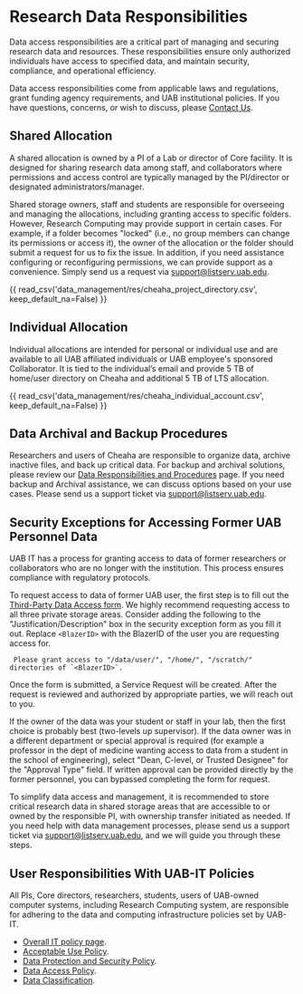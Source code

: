 # Research Data Responsibilities

Data access responsibilities are a critical part of managing and securing research data and resources. These responsibilities ensure only authorized individuals have access to specified data, and maintain security, compliance, and operational efficiency.

Data access responsibilities come from applicable laws and regulations, grant funding agency requirements, and UAB institutional policies. If you have questions, concerns, or wish to discuss, please [Contact Us](../help/support.md).

## Shared Allocation

A shared allocation is owned by a PI of a Lab or director of Core facility. It is designed for sharing research data among staff, and collaborators where permissions and access control are typically managed by the PI/director or designated administrators/manager.

Shared storage owners, staff and students are responsible for overseeing and managing the allocations, including granting access to specific folders. However, Research Computing may provide support in certain cases. For example, if a folder becomes "locked" (i.e., no group members can change its permissions or access it), the owner of the allocation or the folder should submit a request for us to fix the issue. In addition, if you need assistance configuring or reconfiguring permissions, we can provide support as a convenience. Simply send us a request via <support@listserv.uab.edu>.

{{ read_csv('data_management/res/cheaha_project_directory.csv', keep_default_na=False) }}

## Individual Allocation

Individual allocations are intended for personal or individual use and are available to all UAB affiliated individuals or UAB employee's sponsored Collaborator. It is tied to the individual’s email and provide 5 TB of home/user directory on Cheaha and additional 5 TB of LTS allocation.

{{ read_csv('data_management/res/cheaha_individual_account.csv', keep_default_na=False) }}

## Data Archival and Backup Procedures

Researchers and users of Cheaha are responsible to organize data, archive inactive files, and back up critical data. For backup and archival solutions, please review our [Data Responsibilities and Procedures](./index.md#data-responsibilities-and-procedures) page. If you need backup and Archival assistance, we can discuss options based on your use cases. Please send us a support ticket via <support@listserv.uab.edu>.

## Security Exceptions for Accessing Former UAB Personnel Data

UAB IT has a process for granting access to data of former researchers or collaborators who are no longer with the institution. This process ensures compliance with regulatory protocols.

To request access to data of former UAB user, the first step is to fill out the [Third-Party Data Access form](https://uabprod.service-now.com/service_portal?id=sc_cat_item&sys_id=bd3721e2374c27c0daa253b543990e5d). We highly recommend requesting access to all three private storage areas. Consider adding the following to the "Justification/Description" box in the security exception form as you fill it out. Replace `<BlazerID>` with the BlazerID of the user you are requesting access for.

```text
 Please grant access to "/data/user/", "/home/", "/scratch/" directories of `<BlazerID>`.
```

Once the form is submitted, a Service Request will be created. After the request is reviewed and authorized by appropriate parties, we will reach out to you.

If the owner of the data was your student or staff in your lab, then the first choice is probably best (two-levels up supervisor). If the data owner was in a different department or special approval is required (for example a professor in the dept of medicine wanting access to data from a student in the school of engineering), select "Dean, C-level, or Trusted Designee" for the "Approval Type" field. If written approval can be provided directly by the former personnel, you can bypassed completing the form for request.

To simplify data access and management, it is recommended to store critical research data in shared storage areas that are accessible to or owned by the responsible PI, with ownership transfer initiated as needed. If you need help with data management processes, please send us a support ticket via <support@listserv.uab.edu>, and we will guide you through these steps.

## User Responsibilities With UAB-IT Policies

All PIs, Core directors, researchers, students, users of UAB-owned computer systems, including Research Computing system, are responsible for adhering to the data and computing infrastructure policies set by UAB-IT.

- [Overall IT policy page](https://www.uab.edu/it/home/policies).
- [Acceptable Use Policy](https://secure4.compliancebridge.com/uab/portal/getdoc.php?file=300).
- [Data Protection and Security Policy](https://secure4.compliancebridge.com/uab/portal/getdoc.php?file=302).
- [Data Access Policy](https://secure4.compliancebridge.com/uab/portal/getdoc.php?file=301).
- [Data Classification](https://www.uab.edu/it/home/policies/data-classification/classification-overview).
